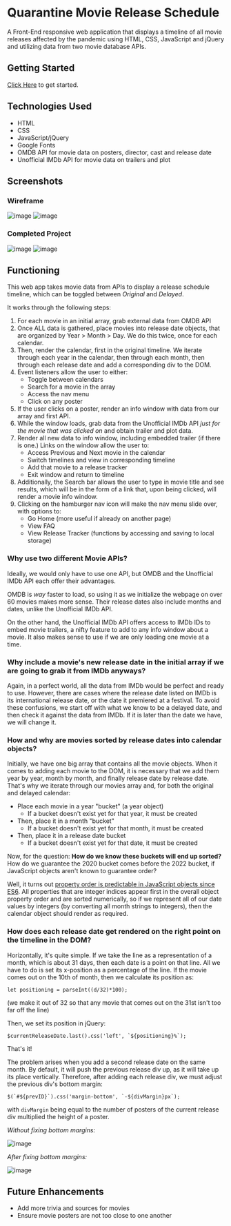 # Quarantine Movie Release Schedule
A Front-End responsive web application that displays a timeline of all movie releases affected by the pandemic using HTML, CSS, JavaScript and jQuery and utilizing data from two movie database APIs.


## Getting Started
[Click Here](https://partridgep.github.io/) to get started.

## Technologies Used
* HTML
* CSS
* JavaScript/jQuery
* Google Fonts
* OMDB API for movie data on posters, director, cast and release date
* Unofficial IMDb API for movie data on trailers and plot

## Screenshots

### Wireframe
![image](https://i.imgur.com/uBlWmlj.png)
![image](https://i.imgur.com/7oZvzNX.png)

### Completed Project
![image](https://i.imgur.com/6SgAtsW.png)
![image](https://i.imgur.com/n3NOoG2.png)

## Functioning

This web app takes movie data from APIs to display a release schedule timeline, which can be toggled between *Original* and *Delayed*.

It works through the following steps:

1. For each movie in an initial array, grab external data from OMDB API
2. Once ALL data is gathered, place movies into release date objects, that are organized by Year > Month > Day. We do this twice, once for each calendar.
3. Then, render the calendar, first in the original timeline. We iterate through each year in the calendar, then through each month, then through each release date and add a corresponding div to the DOM.
4. Event listeners allow the user to either:
	* Toggle between calendars
	* Search for a movie in the array
	* Access the nav menu
	* Click on any poster
5. If the user clicks on a poster, render an info window with data from our array and first API.
6. While the window loads, grab data from the Unofficial IMDb API *just for the movie that was clicked on* and obtain trailer and plot data.
7. Render all new data to info window, including embedded trailer (if there is one.) Links on the window allow the user to: 
	* Access Previous and Next movie in the calendar
	* Switch timelines and view in corresponding timeline
	* Add that movie to a release tracker
	* Exit window and return to timeline 
8. Additionally, the Search bar allows the user to type in movie title and see results, which will be in the form of a link that, upon being clicked, will render a movie info window.
9. Clicking on the hamburger nav icon will make the nav menu slide over, with options to:
	* Go Home (more useful if already on another page)
	* View FAQ
	* View Release Tracker (functions by accessing and saving to local storage)

### Why use two different Movie APIs?

Ideally, we would only have to use one API, but OMDB and the Unofficial IMDb API each offer their advantages.

OMDB is *way* faster to load, so using it as we initialize the webpage on over 60 movies makes more sense. Their release dates also include months and dates, unlike the Unofficial IMDb API.

On the other hand, the Unofficial IMDb API offers access to IMDb IDs to embed movie trailers, a nifty feature to add to any info window about a movie. It also makes sense to use if we are only loading one movie at a time.

### Why include a movie's new release date in the initial array if we are going to grab it from IMDb anyways?

Again, in a perfect world, all the data from IMDb would be perfect and ready to use. However, there are cases where the release date listed on IMDb is its international release date, or the date it premiered at a festival. To avoid these confusions, we start off with what we know to be a delayed date, and then check it against the data from IMDb. If it is later than the date we have, we will change it.

### How and why are movies sorted by release dates into calendar objects?

Initially, we have one big array that contains all the movie objects. When it comes to adding each movie to the DOM, it is necessary that we add them year by year, month by month, and finally release date by release date. That's why we iterate through our movies array and, for both the original and delayed calendar:

* Place each movie in a year "bucket" (a year object)
	* If a bucket doesn't exist yet for that year, it must be created
* Then, place it in a month "bucket"
	* If a bucket doesn't exist yet for that month, it must be created
* Then, place it in a release date bucket
	* If a bucket doesn't exist yet for that date, it must be created

Now, for the question: **How do we know these buckets will end up sorted?** How do we guarantee the 2020 bucket comes before the 2022 bucket, if JavaScript objects aren't known to guarantee order? 

Well, it turns out [property order is predictable in JavaScript objects since ES6](https://www.stefanjudis.com/today-i-learned/property-order-is-predictable-in-javascript-objects-since-es2015/). All properties that are integer indices appear first in the overall object property order and are sorted numerically, so if we represent all of our date values by integers (by converting all month strings to integers), then the calendar object should render as required.

### How does each release date get rendered on the right point on the timeline in the DOM?

Horizontally, it's quite simple. If we take the line as a representation of a month, which is about 31 days, then each date is a point on that line. All we have to do is set its x-position as a percentage of the line. If the movie comes out on the 10th of month, then we calculate its position as:

```
let positioning = parseInt((d/32)*100);
```
(we make it out of 32 so that any movie that comes out on the 31st isn't too far off the line)

Then, we set its position in jQuery:

```
$currentReleaseDate.last().css('left', `${positioning}%`);
```

That's it!

The problem arises when you add a second release date on the same month. By default, it will push the previous release div up, as it will take up its place vertically. Therefore, after adding each release div, we must adjust the previous div's bottom margin:

```
$(`#${prevID}`).css('margin-bottom', `-${divMargin}px`);
```
with ``divMargin`` being equal to the number of posters of the current release div multiplied the height of a poster.

*Without fixing bottom margins:*

![image](https://i.imgur.com/Ajuxdet.png)

*After fixing bottom margins:*

![image](https://i.imgur.com/fG55G3h.png)


## Future Enhancements
- Add more trivia and sources for movies
- Ensure movie posters are not too close to one another